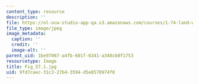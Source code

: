 ```yaml
---
content_type: resource
description: ''
file: https://ol-ocw-studio-app-qa.s3.amazonaws.com/courses/1-74-land-water-food-and-climate-fall-2020/9fd7caec31c327b43594d5e8570974f8_Fig_S7.1.jpg
file_type: image/jpeg
image_metadata:
  caption: ''
  credit: ''
  image-alt: ''
parent_uid: 1be97067-a4fb-601f-6341-a348cb0f1753
resourcetype: Image
title: Fig_S7.1.jpg
uid: 9fd7caec-31c3-27b4-3594-d5e8570974f8
---
```

